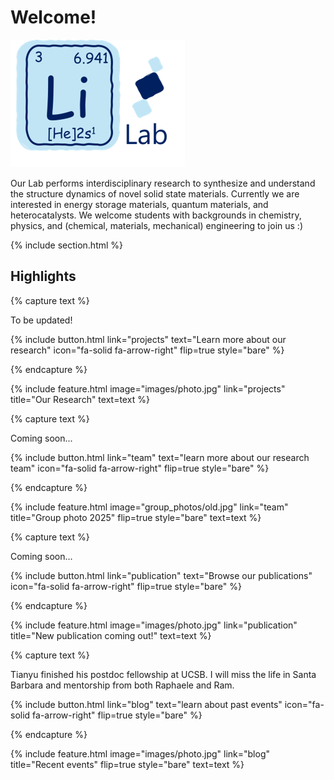 ---
---

# Welcome!
![](images/seal.png)

Our Lab performs interdisciplinary research to synthesize and understand the  structure dynamics of novel solid state materials. Currently we are interested in energy storage materials, quantum materials, and heterocatalysts. We welcome students with backgrounds in chemistry, physics, and (chemical, materials, mechanical) engineering to join us :)

{% include section.html %}

## Highlights

{% capture text %}

To be updated!

{%
  include button.html
  link="projects"
  text="Learn more about our research"
  icon="fa-solid fa-arrow-right"
  flip=true
  style="bare"
%}

{% endcapture %}

{%
  include feature.html
  image="images/photo.jpg"
  link="projects"
  title="Our Research"
  text=text
%}

{% capture text %}

Coming soon...

{%
  include button.html
  link="team"
  text="learn more about our research team"
  icon="fa-solid fa-arrow-right"
  flip=true
  style="bare"
%}

{% endcapture %}

{%
  include feature.html
  image="group_photos/old.jpg"
  link="team"
  title="Group photo 2025"
  flip=true
  style="bare"
  text=text
%}


{% capture text %}

Coming soon...

{%
  include button.html
  link="publication"
  text="Browse our publications"
  icon="fa-solid fa-arrow-right"
  flip=true
  style="bare"
%}

{% endcapture %}

{%
  include feature.html
  image="images/photo.jpg"
  link="publication"
  title="New publication coming out!"
  text=text
%}


{% capture text %}

Tianyu finished his postdoc fellowship at UCSB. I will miss the life in Santa Barbara and mentorship from both Raphaele and Ram.

{%
  include button.html
  link="blog"
  text="learn about past events"
  icon="fa-solid fa-arrow-right"
  flip=true
  style="bare"
%}

{% endcapture %}

{%
  include feature.html
  image="images/photo.jpg"
  link="blog"
  title="Recent events"
  flip=true
  style="bare"
  text=text
%}

